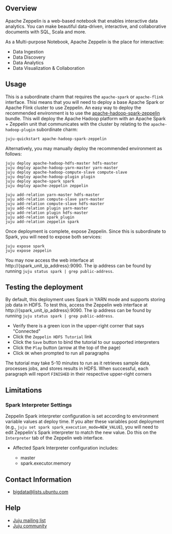 ## Overview

Apache Zeppelin is a web-based notebook that enables interactive data analytics.
You can make beautiful data-driven, interactive, and collaborative documents
with SQL, Scala and more.

As a Multi-purpose Notebook, Apache Zeppelin is the place for interactive:

 * Data Ingestion
 * Data Discovery
 * Data Analytics
 * Data Visualization & Collaboration


## Usage

This is a subordinate charm that requires the `apache-spark` or `apache-flink` interface. 
Thisi means that you will need to deploy a base Apache Spark or Apache Flink  cluster to use 
Zeppelin. An easy way to deploy the recommended environment is to use the
[apache-hadoop-spark-zeppelin](https://jujucharms.com/apache-hadoop-spark-zeppelin)
bundle. This will deploy the Apache Hadoop platform with an Apache Spark +
Zeppelin unit that communicates with the cluster by relating to the
`apache-hadoop-plugin` subordinate charm:

    juju-quickstart apache-hadoop-spark-zeppelin

Alternatively, you may manually deploy the recommended environment as follows:

    juju deploy apache-hadoop-hdfs-master hdfs-master
    juju deploy apache-hadoop-yarn-master yarn-master
    juju deploy apache-hadoop-compute-slave compute-slave
    juju deploy apache-hadoop-plugin plugin
    juju deploy apache-spark spark
    juju deploy apache-zeppelin zeppelin

    juju add-relation yarn-master hdfs-master
    juju add-relation compute-slave yarn-master
    juju add-relation compute-slave hdfs-master
    juju add-relation plugin yarn-master
    juju add-relation plugin hdfs-master
    juju add-relation spark plugin
    juju add-relation zeppelin spark

Once deployment is complete, expose Zeppelin. Since this is subordinate to
Spark, you will need to expose both services:

    juju expose spark
    juju expose zeppelin

You may now access the web interface at
http://{spark_unit_ip_address}:9090. The ip address can be found by running
`juju status spark | grep public-address`.


## Testing the deployment

By default, this deployment uses Spark in YARN mode and supports storing
job data in HDFS. To test this, access the Zeppelin web interface at
http://{spark_unit_ip_address}:9090. The ip address can be found by running
`juju status spark | grep public-address`.

  - Verify there is a green icon in the upper-right corner that says "Connected"
  - Click the `Zeppelin HDFS Tutorial` link
  - Click the `Save` button to bind the tutorial to our supported interpreters
  - Click the `Play` button (arrow at the top of the page)
  - Click `OK` when prompted to run all paragraphs

The tutorial may take 5-10 minutes to run as it retrieves sample data,
processes jobs, and stores results in HDFS. When successful, each paragraph will
report `FINISHED` in their respective upper-right corners


## Limitations

### Spark Interpreter Settings
Zeppelin Spark interpreter configuration is set according to environment
variable values at deploy time. If you alter these variables post
deployment (e.g., `juju set spark spark_execution_mode=NEW_VALUE`), you will
need to edit Zeppelin's Spark interpreter to match the new value. Do this on
the `Interpreter` tab of the Zeppelin web interface.

 * Affected Spark Interpreter configuration includes:

   * master
   * spark.executor.memory


## Contact Information

- <bigdata@lists.ubuntu.com>


## Help

- [Juju mailing list](https://lists.ubuntu.com/mailman/listinfo/juju)
- [Juju community](https://jujucharms.com/community)
